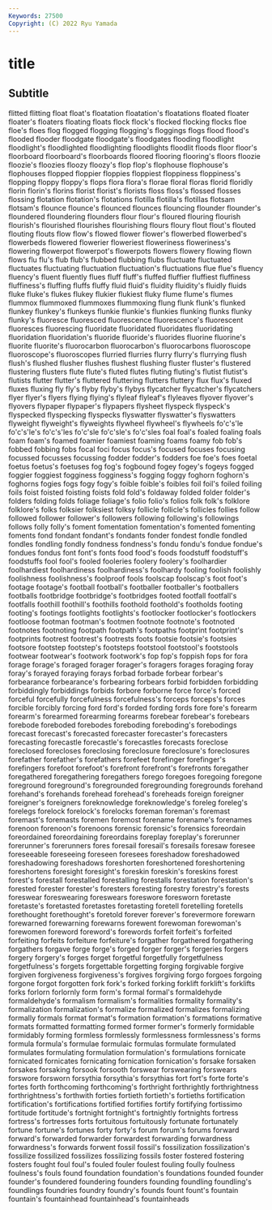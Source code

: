 ```yaml
---
Keywords: 27500
Copyright: (C) 2022 Ryu Yamada
---
```



# title

## Subtitle
 flitted flitting float float's floatation floatation's floatations
floated floater floater's floaters floating floats flock flock's flocked flocking
flocks floe floe's floes flog flogged flogging flogging's floggings flogs
flood flood's flooded flooder floodgate floodgate's floodgates flooding floodlight floodlight's
floodlighted floodlighting floodlights floodlit floods floor floor's floorboard floorboard's floorboards
floored flooring flooring's floors floozie floozie's floozies floozy floozy's flop
flop's flophouse flophouse's flophouses flopped floppier floppies floppiest floppiness floppiness's
flopping floppy floppy's flops flora flora's florae floral floras florid
floridly florin florin's florins florist florist's florists floss floss's flossed
flosses flossing flotation flotation's flotations flotilla flotilla's flotillas flotsam flotsam's
flounce flounce's flounced flounces flouncing flounder flounder's floundered floundering flounders
flour flour's floured flouring flourish flourish's flourished flourishes flourishing flours
floury flout flout's flouted flouting flouts flow flow's flowed flower
flower's flowerbed flowerbed's flowerbeds flowered flowerier floweriest floweriness floweriness's flowering
flowerpot flowerpot's flowerpots flowers flowery flowing flown flows flu flu's
flub flub's flubbed flubbing flubs fluctuate fluctuated fluctuates fluctuating fluctuation
fluctuation's fluctuations flue flue's fluency fluency's fluent fluently flues fluff
fluff's fluffed fluffier fluffiest fluffiness fluffiness's fluffing fluffs fluffy fluid
fluid's fluidity fluidity's fluidly fluids fluke fluke's flukes flukey flukier
flukiest fluky flume flume's flumes flummox flummoxed flummoxes flummoxing flung
flunk flunk's flunked flunkey flunkey's flunkeys flunkie flunkie's flunkies flunking
flunks flunky flunky's fluoresce fluoresced fluorescence fluorescence's fluorescent fluoresces fluorescing
fluoridate fluoridated fluoridates fluoridating fluoridation fluoridation's fluoride fluoride's fluorides fluorine
fluorine's fluorite fluorite's fluorocarbon fluorocarbon's fluorocarbons fluoroscope fluoroscope's fluoroscopes flurried
flurries flurry flurry's flurrying flush flush's flushed flusher flushes flushest
flushing fluster fluster's flustered flustering flusters flute flute's fluted flutes
fluting fluting's flutist flutist's flutists flutter flutter's fluttered fluttering flutters
fluttery flux flux's fluxed fluxes fluxing fly fly's flyby flyby's
flybys flycatcher flycatcher's flycatchers flyer flyer's flyers flying flying's flyleaf
flyleaf's flyleaves flyover flyover's flyovers flypaper flypaper's flypapers flysheet flyspeck
flyspeck's flyspecked flyspecking flyspecks flyswatter flyswatter's flyswatters flyweight flyweight's flyweights
flywheel flywheel's flywheels fo'c's'le fo'c's'le's fo'c's'les fo'c'sle fo'c'sle's fo'c'sles foal
foal's foaled foaling foals foam foam's foamed foamier foamiest foaming
foams foamy fob fob's fobbed fobbing fobs focal foci focus
focus's focused focuses focusing focussed focusses focussing fodder fodder's fodders
foe foe's foes foetal foetus foetus's foetuses fog fog's fogbound
fogey fogey's fogeys fogged foggier foggiest fogginess fogginess's fogging foggy
foghorn foghorn's foghorns fogies fogs fogy fogy's foible foible's foibles
foil foil's foiled foiling foils foist foisted foisting foists fold
fold's foldaway folded folder folder's folders folding folds foliage foliage's
folio folio's folios folk folk's folklore folklore's folks folksier folksiest
folksy follicle follicle's follicles follies follow followed follower follower's followers
following following's followings follows folly folly's foment fomentation fomentation's fomented
fomenting foments fond fondant fondant's fondants fonder fondest fondle fondled
fondles fondling fondly fondness fondness's fondu fondu's fondue fondue's fondues
fondus font font's fonts food food's foods foodstuff foodstuff's foodstuffs
fool fool's fooled fooleries foolery foolery's foolhardier foolhardiest foolhardiness foolhardiness's
foolhardy fooling foolish foolishly foolishness foolishness's foolproof fools foolscap foolscap's
foot foot's footage footage's football football's footballer footballer's footballers footballs
footbridge footbridge's footbridges footed footfall footfall's footfalls foothill foothill's foothills
foothold foothold's footholds footing footing's footings footlights footlights's footlocker footlocker's
footlockers footloose footman footman's footmen footnote footnote's footnoted footnotes footnoting
footpath footpath's footpaths footprint footprint's footprints footrest footrest's footrests foots
footsie footsie's footsies footsore footstep footstep's footsteps footstool footstool's footstools
footwear footwear's footwork footwork's fop fop's foppish fops for fora
forage forage's foraged forager forager's foragers forages foraging foray foray's
forayed foraying forays forbad forbade forbear forbear's forbearance forbearance's forbearing
forbears forbid forbidden forbidding forbiddingly forbiddings forbids forbore forborne force
force's forced forceful forcefully forcefulness forcefulness's forceps forceps's forces forcible
forcibly forcing ford ford's forded fording fords fore fore's forearm
forearm's forearmed forearming forearms forebear forebear's forebears forebode foreboded forebodes
foreboding foreboding's forebodings forecast forecast's forecasted forecaster forecaster's forecasters forecasting
forecastle forecastle's forecastles forecasts foreclose foreclosed forecloses foreclosing foreclosure foreclosure's
foreclosures forefather forefather's forefathers forefeet forefinger forefinger's forefingers forefoot forefoot's
forefront forefront's forefronts foregather foregathered foregathering foregathers forego foregoes foregoing
foregone foreground foreground's foregrounded foregrounding foregrounds forehand forehand's forehands forehead
forehead's foreheads foreign foreigner foreigner's foreigners foreknowledge foreknowledge's foreleg foreleg's
forelegs forelock forelock's forelocks foreman foreman's foremast foremast's foremasts foremen
foremost forename forename's forenames forenoon forenoon's forenoons forensic forensic's forensics
foreordain foreordained foreordaining foreordains foreplay foreplay's forerunner forerunner's forerunners fores
foresail foresail's foresails foresaw foresee foreseeable foreseeing foreseen foresees foreshadow
foreshadowed foreshadowing foreshadows foreshorten foreshortened foreshortening foreshortens foresight foresight's foreskin
foreskin's foreskins forest forest's forestall forestalled forestalling forestalls forestation forestation's
forested forester forester's foresters foresting forestry forestry's forests foreswear foreswearing
foreswears foreswore foresworn foretaste foretaste's foretasted foretastes foretasting foretell foretelling
foretells forethought forethought's foretold forever forever's forevermore forewarn forewarned forewarning
forewarns forewent forewoman forewoman's forewomen foreword foreword's forewords forfeit forfeit's
forfeited forfeiting forfeits forfeiture forfeiture's forgather forgathered forgathering forgathers forgave
forge forge's forged forger forger's forgeries forgers forgery forgery's forges
forget forgetful forgetfully forgetfulness forgetfulness's forgets forgettable forgetting forging forgivable
forgive forgiven forgiveness forgiveness's forgives forgiving forgo forgoes forgoing forgone
forgot forgotten fork fork's forked forking forklift forklift's forklifts forks
forlorn forlornly form form's formal formal's formaldehyde formaldehyde's formalism formalism's
formalities formality formality's formalization formalization's formalize formalized formalizes formalizing formally
formals format format's formation formation's formations formative formats formatted formatting
formed former former's formerly formidable formidably forming formless formlessly formlessness
formlessness's forms formula formula's formulae formulaic formulas formulate formulated formulates
formulating formulation formulation's formulations fornicate fornicated fornicates fornicating fornication fornication's
forsake forsaken forsakes forsaking forsook forsooth forswear forswearing forswears forswore
forsworn forsythia forsythia's forsythias fort fort's forte forte's fortes forth
forthcoming forthcoming's forthright forthrightly forthrightness forthrightness's forthwith forties fortieth fortieth's
fortieths fortification fortification's fortifications fortified fortifies fortify fortifying fortissimo fortitude
fortitude's fortnight fortnight's fortnightly fortnights fortress fortress's fortresses forts fortuitous
fortuitously fortunate fortunately fortune fortune's fortunes forty forty's forum forum's
forums forward forward's forwarded forwarder forwardest forwarding forwardness forwardness's forwards
forwent fossil fossil's fossilization fossilization's fossilize fossilized fossilizes fossilizing fossils
foster fostered fostering fosters fought foul foul's fouled fouler foulest
fouling foully foulness foulness's fouls found foundation foundation's foundations founded
founder founder's foundered foundering founders founding foundling foundling's foundlings foundries
foundry foundry's founds fount fount's fountain fountain's fountainhead fountainhead's fountainheads
